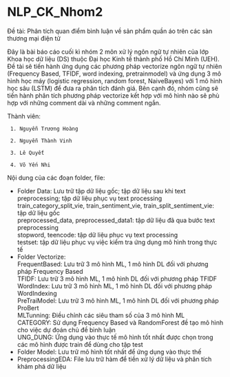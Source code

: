 # NLP_CK_Nhom2
Đề tài: Phân tích quan điểm bình luận về sản phẩm quần áo trên các sàn thương mại điện tử

Đây là bài báo cáo cuối kì nhóm 2 môn xử lý ngôn ngữ tự nhiên của lớp Khoa học dữ liệu (DS) thuộc Đại học Kinh tế thành phố Hồ Chí Minh (UEH). Đề tài sẽ tiến hành ứng dụng các phương pháp vectorize ngôn ngữ tự nhiên (Frequency Based, TFIDF, word indexing, pretrainmodel) và ứng dụng 3 mô hình học máy (logistic regression, random forest, NaiveBayes) với 1 mô hình học sâu (LSTM) để đưa ra phân tích đánh giá. Bên cạnh đó, nhóm cũng sẽ tiến hành phân tích phương pháp vectorize kết hợp với mô hình nào sẽ phù hợp với những comment dài và những comment ngắn. 

Thành viên:

     1. Nguyễn Trương Hoàng

     2. Nguyễn Thành Vinh
     
     3. Lê Quyết
     
     4. Võ Yến Nhi

Nội dung của các đoạn folder, file:

* Folder Data: Lưu trữ tập dữ liệu gốc; tập dữ liệu sau khi text preprocessing; tập dữ liệu phục vụ text processing <br>
train_category_split_vie, train_sentiment_vie, train_split_sentiment_vie: tập dữ liệu gốc <br>
preprocessed_data, preprocessed_data1: tập dữ liệu đã qua bước text preprocessing <br>
stopword, teencode: tập dữ liệu phục vụ text processing <br>
testset: tập dữ liệu phục vụ việc kiểm tra ứng dụng mô hình trong thực tế <br>
* Folder Vectorize: <br>
FrequentBased: Lưu trữ 3 mô hình ML, 1 mô hình DL đối với phương pháp Frequency Based <br>
TFIDF: Lưu trữ 3 mô hình ML, 1 mô hình DL đối với phương pháp TFIDF <br>
WordIndex: Lưu trữ 3 mô hình ML, 1 mô hình DL đối với phương pháp WordIndexing <br>
PreTraiModel: Lưu trữ 3 mô hình ML, 1 mô hình DL đối với phương pháp ProBert <br>
MLTunning: Điều chỉnh các siêu tham số của 3 mô hình ML <br>
CATEGORY: Sử dụng Frequency Based và RandomForest đề tạo mô hình cho việc dự đoán chủ đề bình luận <br>
UNG_DUNG: Ứng dụng vào thực tế mô hình tốt nhất được chọn trong các mô hình được train để dùng cho tập test <br>
* Folder Model: Lưu trữ mô hình tốt nhất để ứng dụng vào thực thế <br>
* PreprocessingEDA: File lưu trữ hàm để tiền xử lý dữ liệu và phân tích khám phá dữ liệu <br>

